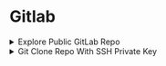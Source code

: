 # Gitlab

<details>

<summary>Explore Public GitLab Repo</summary>

[http://dev01/explore](http://dev01/explore)

<figure><img src="../.gitbook/assets/image (1) (1) (1) (1) (1) (1) (1) (1) (1) (1) (1) (1).png" alt=""><figcaption></figcaption></figure>

</details>

<details>

<summary>Git Clone Repo With SSH Private Key</summary>

```bash
# Test Connection Using Private Key
ssh -i marian.pri git@dev01

# Git Clone "Monitor" Repo
GIT_SSH_COMMAND='ssh -i marian.pri -o IdentitiesOnly=yes' git clone git@dev01.cowmotors.com:msimpson/monitor.git
```

</details>
